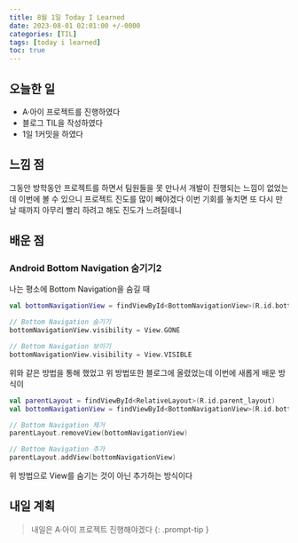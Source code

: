 ```yaml
---
title: 8월 1일 Today I Learned
date: 2023-08-01 02:01:00 +/-0000
categories: [TIL]
tags: [today i learned]
toc: true
---
```


## 오늘한 일

* A·아이 프로젝트를 진행하였다
* 블로그 TIL을 작성하였다
* 1일 1커밋을 하였다

## 느낌 점

그동안 방학동안 프로젝트를 하면서 팀원들을 못 만나서 개발이 진행되는 느낌이 없었는데 이번에 볼 수 있으니 프로젝트 진도를 많이 빼야겠다 이번 기회를 놓치면 또 다시 만날 때까지 아무리 빨리 하려고 해도 진도가 느려질테니

## 배운 점

### Android Bottom Navigation 숨기기2

나는 평소에 Bottom Navigation을 숨길 때 

~~~kotlin
val bottomNavigationView = findViewById<BottomNavigationView>(R.id.bottom_navigation_view)

// Bottom Navigation 숨기기
bottomNavigationView.visibility = View.GONE

// Bottom Navigation 보이기
bottomNavigationView.visibility = View.VISIBLE
~~~

위와 같은 방법을 통해 했었고 위 방법또한 블로그에 올렸었는데 이번에 새롭게 배운 방식이

~~~kotlin
val parentLayout = findViewById<RelativeLayout>(R.id.parent_layout)
val bottomNavigationView = findViewById<BottomNavigationView>(R.id.bottom_navigation_view)

// Bottom Navigation 제거
parentLayout.removeView(bottomNavigationView)

// Bottom Navigation 추가
parentLayout.addView(bottomNavigationView)
~~~

위 방법으로 View를 숨기는 것이 아닌 추가하는 방식이다

## 내일 계획

> 내일은 A·아이 프로젝트 진행해야겠다
{: .prompt-tip }
